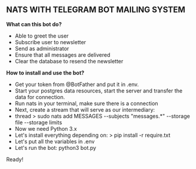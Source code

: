 ## NATS WITH TELEGRAM BOT MAILING SYSTEM

**What can this bot do?**
* Able to greet the user
* Subscribe user to newsletter
* Send as administrator
* Ensure that all messages are delivered
* Clear the database to resend the newsletter

**How to install and use the bot?**
* Get your token from @BotFather and put it in .env.
* Start your postgres data resources, start the server and transfer the data for connection.
* Run nats in your terminal, make sure there is a connection
* Next, create a stream that will serve as our intermediary:
* thread > sudo nats add MESSAGES --subjects "messages.*" --storage file --storage limits
* Now we need Python 3.x
* Let's install everything depending on: > pip install -r require.txt
* Let's put all the variables in .env
* Let's run the bot: python3 bot.py

Ready!